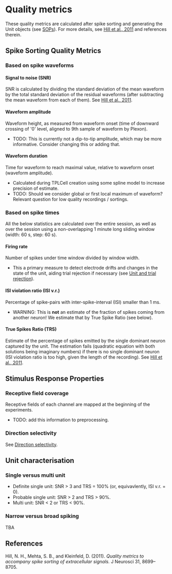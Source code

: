 # Quality metrics

These quality metrics are calculated after spike sorting and generating the Unit objects (see [SOPs](https://github.com/davidsamu/seal/blob/master/doc/SOPs/Preprocessing%20SOPs.md)). For more details, see  [Hill et al., 2011](http://www.ncbi.nlm.nih.gov/pmc/articles/PMC3123734/) and references therein.


## Spike Sorting Quality Metrics


### Based on spike waveforms

#### Signal to noise (SNR)

SNR is calculated by dividing the standard deviation of the mean waveform by the total standard deviation of the residual waveforms (after subtracting the mean waveform from each of them). See [Hill et al., 2011](http://www.ncbi.nlm.nih.gov/pmc/articles/PMC3123734/).


#### Waveform amplitude

Waveform height, as measured from waveform onset (time of downward crossing of '0' level, aligned to 9th sample of waveform by Plexon).
- TODO: This is currently not a dip-to-tip amplitude, which may be more informative. Consider changing this or adding that.


#### Waveform duration

Time for waveform to reach maximal value, relative to waveform onset (waveform amplitude).
- Calculated during TPLCell creation using some spline model to increase precision of estimate.
- TODO: Should we consider global or first local maximum of waveform? Relevant question for low quality recordings / sortings.


### Based on spike times

All the below statistics are calculated over the entire session, as well as over the session using a non-overlapping 1 minute long sliding window (width: 60 s, step: 60 s).


#### Firing rate

Number of spikes under time window divided by window width.
  - This a primary measure to detect electrode drifts and changes in the state of the unit, aiding trial rejection if necessary (see [Unit and trial rejection](https://github.com/davidsamu/seal/blob/master/doc/Preprocessing%20methods/Unit%20and%20trial%20rejection.md)).


#### ISI violation ratio (ISI v.r.)

Percentage of spike-pairs with inter-spike-interval (ISI) smaller than 1 ms. 
  - WARNING: This is **not** an estimate of the fraction of spikes coming from another neuron! We estimate that by True Spike Ratio (see below).


#### True Spikes Ratio (TRS)

Estimate of the percentage of spikes emitted by the single dominant neuron captured by the unit. The estimation fails (quadratic equation with both solutions being imaginary numbers) if there is no single dominant neuron (ISI violation ratio is too high, given the length of the recording). See [Hill et al., 2011](http://www.ncbi.nlm.nih.gov/pmc/articles/PMC3123734/).


## Stimulus Response Properties

### Receptive field coverage

Receptive fields of each channel are mapped at the beginning of the experiments.
  - TODO: add this information to preprocessing.

### Direction selectivity

See [Direction selectivity](https://github.com/davidsamu/seal/blob/master/doc/Preprocessing%20methods/Direction%20selectivity.md).


## Unit characterisation

### Single versus multi unit

- Definite single unit: SNR > 3 and TRS = 100% (or, equivavlently, ISI v.r. = 0).
- Probable single unit: SNR > 2 and TRS > 90%.
- Multi unit: SNR < 2 or TRS < 90%.


### Narrow versus broad spiking

TBA


## References

Hill, N. H., Mehta, S. B., and Kleinfeld, D. (2011). *Quality metrics to accompany spike sorting of extracellular signals.* J Neurosci 31, 8699–8705.
